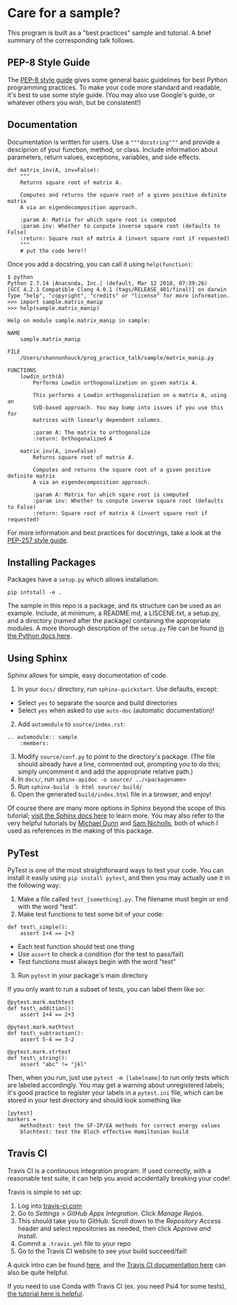# Care for a sample?

This program is built as a "best practices" sample and tutorial.
A brief summary of the corresponding talk follows.

## PEP-8 Style Guide

The [PEP-8 style guide](https://www.python.org/dev/peps/pep-0008/) gives some
general basic guidelines for best Python programming practices. To make your 
code more standard and readable, it's best to use some style guide. (You may
also use Google's guide, or whatever others you wish, but be consistent!)

## Documentation

Documentation is written for users. Use a `"""docstring"""` and provide
a desciprion of your function, method, or class. Include information about
parameters, return values, exceptions, variables, and side effects.

```
def matrix_inv(A, inv=False):
    """
    Returns square root of matrix A.

    Computes and returns the square root of a given positive definite matrix
    A via an eigendecomposition approach.

    :param A: Matrix for which sqare root is computed
    :param inv: Whether to conpute inverse square root (defaults to False)
    :return: Square root of matrix A (invert square root if requested)
    """
    # put the code here!!
```
Once you add a docstring, you can call it using `help(function)`:
```
$ python
Python 2.7.14 |Anaconda, Inc.| (default, Mar 12 2018, 07:39:26) 
[GCC 4.2.1 Compatible Clang 4.0.1 (tags/RELEASE_401/final)] on darwin
Type "help", "copyright", "credits" or "license" for more information.
>>> import sample.matrix_manip
>>> help(sample.matrix_manip)

Help on module sample.matrix_manip in sample:

NAME
    sample.matrix_manip

FILE
    /Users/shannonhouck/prog_practice_talk/sample/matrix_manip.py

FUNCTIONS
    lowdin_orth(A)
        Performs Lowdin orthogonalization on given matrix A.
        
        This performs a Lowdin orthogonalization on a matrix A, using an
        SVD-based approach. You may bump into issues if you use this for
        matrices with linearly dependent columns.
        
        :param A: The matrix to orthogonalize
        :return: Orthogonalized A
    
    matrix_inv(A, inv=False)
        Returns square root of matrix A.
        
        Computes and returns the square root of a given positive definite matrix
        A via an eigendecomposition approach.
        
        :param A: Matrix for which sqare root is computed
        :param inv: Whether to conpute inverse square root (defaults to False)
        :return: Square root of matrix A (invert square root if requested)

```

For more information and best practices for docstrings, take a look at the
[PEP-257 style guide](https://www.python.org/dev/peps/pep-0257/).

## Installing Packages

Packages have a `setup.py` which allows installation:
```
pip intstall -e .
```
The sample in this repo is a package, and its structure can be used as an 
example. Include, at minimum, a README.md, a LISCENE.txt, a setup.py, and a
directory (named after the package) containing the appropriate modules.
A more thorough description of the `setup.py` file can be found 
[in the Python docs here](https://docs.python.org/2/distutils/setupscript.html).

## Using Sphinx

Sphinx allows for simple, easy documentation of code.

1. In your `docs/` directory, run `sphinx-quickstart`. Use defaults, except:
  * Select `yes` to separate the source and build directories
  * Select `yes` when asked to use `auto-doc` (automatic documentation)!
2. Add `automodule` to `source/index.rst`:
  ```
  .. automodule:: sample
      :members:
  ```
3. Modify `source/conf.py` to point to the directory's package. (The file 
  should already have a line, commented out, prompting you to do this; 
  simply uncomment it and add the appropriate relative path.)
4. In `docs/`, run `sphinx-apidoc -o source/ ../<packagename>`
5. Run `sphinx-build -b html source/ build/`
6. Open the generated `build/index.html` file in a browser, and enjoy!

Of course there are many more options in Sphinx beyond the scope of this 
tutorial; [visit the Sphinx docs here](https://www.sphinx-doc.org/en/master/) 
to learn more. You may also refer to the very helpful tutorials by 
[Michael Dunn](https://medium.com/@eikonomega/getting-started-with-sphinx-autodoc-part-1-2cebbbca5365)
and [Sam Nicholls](https://samnicholls.net/2016/06/15/how-to-sphinx-readthedocs/),
both of which I used as references in the making of this package.

## PyTest

PyTest is one of the most straightforward ways to test your code. You can 
install it easily using `pip install pytest`, and then you may actually use it
in the following way:

1. Make a file called `test_[something].py`. The filename must begin or end
  with the word "test".
2. Make test functions to test some bit of your code:
  ```
  def test\_simple():
      assert 1+4 == 2+3
  ```
  * Each test function should test one thing
  * Use `assert` to check a condition (for the test to pass/fail)
  * Test functions must always begin with the word "test"
3. Run `pytest` in your package's main directory

If you only want to run a subset of tests, you can label them like so:
```
@pytest.mark.mathtest
def test\_addition():
    assert 1+4 == 2+3

@pytest.mark.mathtest
def test\_subtraction():
    assert 5-4 == 3-2

@pytest.mark.strtest
def test\_string():
    assert "abc" != "jkl"
```
Then, when you run, just use `pytest -m [labelname]` to run only tests which 
are labeled accordingly. You may get a warning about unregistered labels; 
it's good practice to register your labels in a `pytest.ini` file, which 
can be stored in your test directory and should look something like
```
[pytest]
markers =
    methodtest: test the SF-IP/EA methods for correct energy values
    blochtest: test the Bloch effective Hamiltonian build
```

## Travis CI

Travis CI is a continuous integration program. If used correctly, with a 
reasonable test suite, it can help you avoid accidentally breaking your code! 

Travis is simple to set up:
1. Log into [travis-ci.com](https://travis-ci.com)
2. Go to *Settings > GitHub Apps Integration*. Click *Manage Repos*.
3. This should take you to GitHub. Scroll down to the *Repository Access*
  header and select repositories as needed, then click *Approve and Install*.
4. Commit a `.travis.yml` file to your repo
5. Go to the Travis CI website to see your build succeed/fail!

A quick intro can be found [here](https://docs.travis-ci.com/user/tutorial/), 
and the [Travis CI documentation here](https://docs.travis-ci.com)
can also be quite helpful. 

If you need to use Conda with Travis CI (ex. you need Psi4 for some tests), 
[the tutorial here is helpful](https://docs.conda.io/projects/conda/en/latest/user-guide/tasks/use-conda-with-travis-ci.html).







